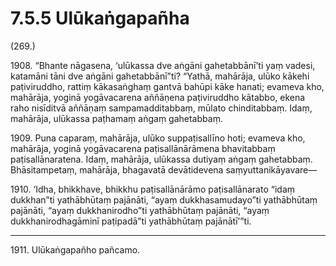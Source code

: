 

# 7.5.5 Ulūkaṅgapañha




(269.)

1908\. “Bhante nāgasena, ‘ulūkassa dve aṅgāni gahetabbānī’ti yaṃ vadesi, katamāni tāni dve aṅgāni gahetabbānī”ti? “Yathā, mahārāja, ulūko kākehi paṭiviruddho, rattiṃ kākasaṅghaṃ gantvā bahūpi kāke hanati; evameva kho, mahārāja, yoginā yogāvacarena aññāṇena paṭiviruddho kātabbo, ekena raho nisīditvā aññāṇaṃ sampamadditabbaṃ, mūlato chinditabbaṃ. Idaṃ, mahārāja, ulūkassa paṭhamaṃ aṅgaṃ gahetabbaṃ.

1909\. Puna caparaṃ, mahārāja, ulūko suppaṭisallīno hoti; evameva kho, mahārāja, yoginā yogāvacarena paṭisallānārāmena bhavitabbaṃ paṭisallānaratena. Idaṃ, mahārāja, ulūkassa dutiyaṃ aṅgaṃ gahetabbaṃ. Bhāsitampetaṃ, mahārāja, bhagavatā devātidevena saṃyuttanikāyavare—

1910\. ‘Idha, bhikkhave, bhikkhu paṭisallānārāmo paṭisallānarato “idaṃ dukkhan”ti yathābhūtaṃ pajānāti, “ayaṃ dukkhasamudayo”ti yathābhūtaṃ pajānāti, “ayaṃ dukkhanirodho”ti yathābhūtaṃ pajānāti, “ayaṃ dukkhanirodhagāminī paṭipadā”ti yathābhūtaṃ pajānātī’”ti.

---

1911\. Ulūkaṅgapañho pañcamo.





